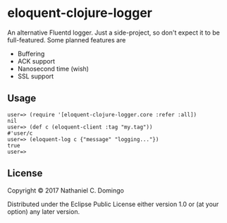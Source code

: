 # eloquent-clojure-logger

An alternative Fluentd logger. Just a side-project, so don't
expect it to be full-featured. Some planned features are

* Buffering
* ACK support
* Nanosecond time (wish)
* SSL support

## Usage

    user=> (require '[eloquent-clojure-logger.core :refer :all])
    nil
    user=> (def c (eloquent-client :tag "my.tag"))
    #'user/c
    user=> (eloquent-log c {"message" "logging..."})
    true
    user=> 

## License

Copyright © 2017 Nathaniel C. Domingo

Distributed under the Eclipse Public License either version 1.0 or (at
your option) any later version.
